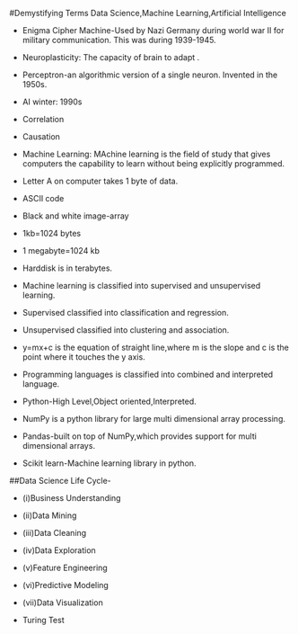 #Demystifying Terms Data Science,Machine Learning,Artificial Intelligence

- Enigma Cipher Machine-Used by Nazi Germany during world war II for military communication. This was during 1939-1945.
  
- Neuroplasticity: The capacity of brain to adapt .
  
- Perceptron-an algorithmic version of a single neuron. Invented in the 1950s.
  
- AI winter: 1990s
  
- Correlation
  
- Causation
  
- Machine Learning: MAchine learning is the field of study that gives computers the capability to learn without being explicitly programmed.
  
- Letter A on computer takes 1 byte of data.
  
- ASCII code
  
- Black and white image-array
  
- 1kb=1024 bytes
  
- 1 megabyte=1024 kb
  
- Harddisk is in terabytes.
  
- Machine learning is classified into supervised and unsupervised learning.
  
- Supervised classified into classification and regression.
  
- Unsupervised classified into clustering and association.

- y=mx+c is the equation of straight line,where m is the slope and c is the point where it touches the y axis.

- Programming languages is classified into combined and interpreted language.

- Python-High Level,Object oriented,Interpreted.

- NumPy is a python library for large multi dimensional array processing.

- Pandas-built on top of NumPy,which provides support for multi dimensional arrays.

- Scikit learn-Machine learning library in python.

##Data Science Life Cycle- 
- (i)Business Understanding
- (ii)Data Mining
- (iii)Data Cleaning
- (iv)Data Exploration
- (v)Feature Engineering
- (vi)Predictive Modeling
- (vii)Data Visualization
  
- Turing Test
